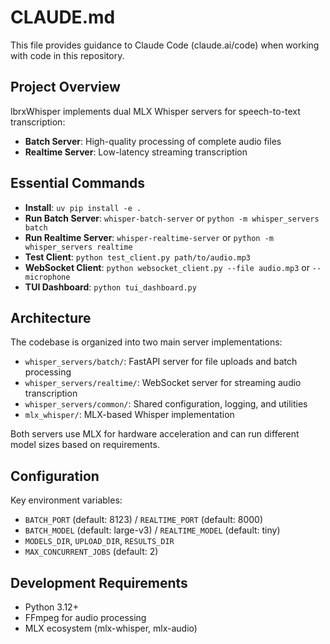 # CLAUDE.md

This file provides guidance to Claude Code (claude.ai/code) when working with code in this repository.

## Project Overview
lbrxWhisper implements dual MLX Whisper servers for speech-to-text transcription:
- **Batch Server**: High-quality processing of complete audio files
- **Realtime Server**: Low-latency streaming transcription

## Essential Commands
- **Install**: `uv pip install -e .`
- **Run Batch Server**: `whisper-batch-server` or `python -m whisper_servers batch`
- **Run Realtime Server**: `whisper-realtime-server` or `python -m whisper_servers realtime`
- **Test Client**: `python test_client.py path/to/audio.mp3`
- **WebSocket Client**: `python websocket_client.py --file audio.mp3` or `--microphone`
- **TUI Dashboard**: `python tui_dashboard.py`

## Architecture
The codebase is organized into two main server implementations:
- `whisper_servers/batch/`: FastAPI server for file uploads and batch processing
- `whisper_servers/realtime/`: WebSocket server for streaming audio transcription
- `whisper_servers/common/`: Shared configuration, logging, and utilities
- `mlx_whisper/`: MLX-based Whisper implementation

Both servers use MLX for hardware acceleration and can run different model sizes based on requirements.

## Configuration
Key environment variables:
- `BATCH_PORT` (default: 8123) / `REALTIME_PORT` (default: 8000)
- `BATCH_MODEL` (default: large-v3) / `REALTIME_MODEL` (default: tiny)
- `MODELS_DIR`, `UPLOAD_DIR`, `RESULTS_DIR`
- `MAX_CONCURRENT_JOBS` (default: 2)

## Development Requirements
- Python 3.12+
- FFmpeg for audio processing
- MLX ecosystem (mlx-whisper, mlx-audio)